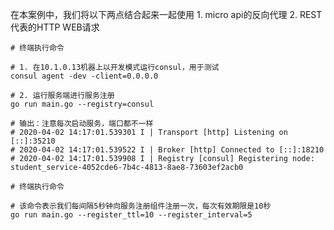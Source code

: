 在本案例中，我们将以下两点结合起来一起使用
    1. micro api的反向代理
    2. REST代表的HTTP WEB请求

```shell
# 终端执行命令

# 1. 在10.1.0.13机器上以开发模式运行consul，用于测试
consul agent -dev -client=0.0.0.0

# 2. 运行服务端进行服务注册
go run main.go --registry=consul

# 输出：注意每次启动服务，端口都不一样
# 2020-04-02 14:17:01.539301 I | Transport [http] Listening on [::]:35210
# 2020-04-02 14:17:01.539522 I | Broker [http] Connected to [::]:18210
# 2020-04-02 14:17:01.539908 I | Registry [consul] Registering node: student_service-4052cde6-7b4c-4813-8ae8-73603ef2acb0
```

```shell
# 终端执行命令

# 该命令表示我们每间隔5秒钟向服务注册组件注册一次，每次有效期限是10秒
go run main.go --register_ttl=10 --register_interval=5
```
